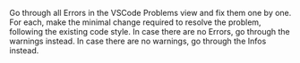 Go through all Errors in the VSCode Problems view and fix them one by one. For each, make the minimal change required to resolve the problem, following the existing code style. In case there are no Errors, go through the warnings instead. In case there are no warnings, go through the Infos instead.
